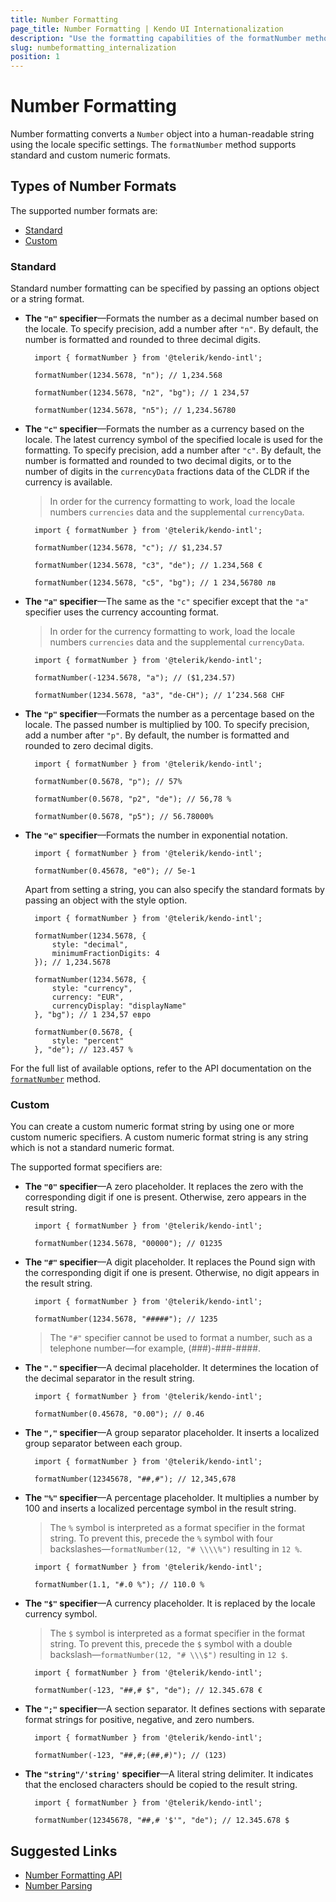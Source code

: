 ```yaml
---
title: Number Formatting
page_title: Number Formatting | Kendo UI Internationalization
description: "Use the formatting capabilities of the formatNumber method when working with the Kendo UI Internationalization package."
slug: numbeformatting_internalization
position: 1
---
```


# Number Formatting

Number formatting converts a `Number` object into a human-readable string using the locale specific settings. The `formatNumber` method supports standard and custom numeric formats.

## Types of Number Formats

The supported number formats are:

* [Standard](#standard)
* [Custom](#custom)

### Standard

Standard number formatting can be specified by passing an options object or a string format.

* **The `"n"` specifier**&mdash;Formats the number as a decimal number based on the locale. To specify precision, add a number after `"n"`. By default, the number is formatted and rounded to three decimal digits.

        import { formatNumber } from '@telerik/kendo-intl';

        formatNumber(1234.5678, "n"); // 1,234.568

        formatNumber(1234.5678, "n2", "bg"); // 1 234,57

        formatNumber(1234.5678, "n5"); // 1,234.56780

* **The `"c"` specifier**&mdash;Formats the number as a currency based on the locale. The latest currency symbol of the specified locale is used for the formatting. To specify precision, add a number after `"c"`. By default, the number is formatted and rounded to two decimal digits, or to the number of digits in the `currencyData` fractions data of the CLDR if the currency is available.

  > In order for the currency formatting to work, load the locale numbers `currencies` data and the supplemental `currencyData`.

        import { formatNumber } from '@telerik/kendo-intl';

        formatNumber(1234.5678, "c"); // $1,234.57

        formatNumber(1234.5678, "c3", "de"); // 1.234,568 €

        formatNumber(1234.5678, "c5", "bg"); // 1 234,56780 лв

* **The `"a"` specifier**&mdash;The same as the `"c"` specifier except that the `"a"` specifier uses the currency accounting format.

  > In order for the currency formatting to work, load the locale numbers `currencies` data and the supplemental `currencyData`.

        import { formatNumber } from '@telerik/kendo-intl';

        formatNumber(-1234.5678, "a"); // ($1,234.57)

        formatNumber(1234.5678, "a3", "de-CH"); // 1’234.568 CHF

* **The `"p"` specifier**&mdash;Formats the number as a percentage based on the locale. The passed number is multiplied by 100. To specify precision, add a number after `"p"`. By default, the number is formatted and rounded to zero decimal digits.

        import { formatNumber } from '@telerik/kendo-intl';

        formatNumber(0.5678, "p"); // 57%

        formatNumber(0.5678, "p2", "de"); // 56,78 %

        formatNumber(0.5678, "p5"); // 56.78000%

* **The `"e"` specifier**&mdash;Formats the number in exponential notation.

        import { formatNumber } from '@telerik/kendo-intl';

        formatNumber(0.45678, "e0"); // 5e-1

  Apart from setting a string, you can also specify the standard formats by passing an object with the style option.

        import { formatNumber } from '@telerik/kendo-intl';

        formatNumber(1234.5678, {
            style: "decimal",
            minimumFractionDigits: 4
        }); // 1,234.5678

        formatNumber(1234.5678, {
            style: "currency",
            currency: "EUR",
            currencyDisplay: "displayName"
        }, "bg"); // 1 234,57 евро

        formatNumber(0.5678, {
            style: "percent"
        }, "de"); // 123.457 %

For the full list of available options, refer to the API documentation on the [`formatNumber`](https://github.com/telerik/kendo-intl/blob/develop/docs/num-formatting/api.md#formatnumber) method.

### Custom

You can create a custom numeric format string by using one or more custom numeric specifiers. A custom numeric format string is any string which is not a standard numeric format.

The supported format specifiers are:

* **The `"0"` specifier**&mdash;A zero placeholder. It replaces the zero with the corresponding digit if one is present. Otherwise, zero appears in the result string.

        import { formatNumber } from '@telerik/kendo-intl';

        formatNumber(1234.5678, "00000"); // 01235

* **The `"#"` specifier**&mdash;A digit placeholder. It replaces the Pound sign with the corresponding digit if one is present. Otherwise, no digit appears in the result string.

        import { formatNumber } from '@telerik/kendo-intl';

        formatNumber(1234.5678, "#####"); // 1235

  > The `"#"` specifier cannot be used to format a number, such as a telephone number&mdash;for example, (###)-###-####.

* **The `"."` specifier**&mdash;A decimal placeholder. It determines the location of the decimal separator in the result string.

        import { formatNumber } from '@telerik/kendo-intl';

        formatNumber(0.45678, "0.00"); // 0.46

* **The `","` specifier**&mdash;A group separator placeholder. It inserts a localized group separator between each group.

        import { formatNumber } from '@telerik/kendo-intl';

        formatNumber(12345678, "##,#"); // 12,345,678

* **The `"%"` specifier**&mdash;A percentage placeholder. It multiplies a number by 100 and inserts a localized percentage symbol in the result string.

  > The `%` symbol is interpreted as a format specifier in the format string. To prevent this, precede the `%` symbol with four backslashes&mdash;`formatNumber(12, "# \\\\%")` resulting in `12 %`.

        import { formatNumber } from '@telerik/kendo-intl';

        formatNumber(1.1, "#.0 %"); // 110.0 %

* **The `"$"` specifier**&mdash;A currency placeholder. It is replaced by the locale currency symbol.

  > The `$` symbol is interpreted as a format specifier in the format string. To prevent this, precede the `$` symbol with a double backslash&mdash;`formatNumber(12, "# \\\$")` resulting in `12 $`.

        import { formatNumber } from '@telerik/kendo-intl';

        formatNumber(-123, "##,# $", "de"); // 12.345.678 €

* **The `";"` specifier**&mdash;A section separator. It defines sections with separate format strings for positive, negative, and zero numbers.

        import { formatNumber } from '@telerik/kendo-intl';

        formatNumber(-123, "##,#;(##,#)"); // (123)

* **The `"string"/'string'` specifier**&mdash;A literal string delimiter. It indicates that the enclosed characters should be copied to the result string.

        import { formatNumber } from '@telerik/kendo-intl';

        formatNumber(12345678, "##,# '$'", "de"); // 12.345.678 $

## Suggested Links

* [Number Formatting API](https://github.com/telerik/kendo-intl/blob/develop/docs/num-formatting/api.md)
* [Number Parsing](https://github.com/telerik/kendo-intl/blob/develop/docs/num-parsing/index.md)
